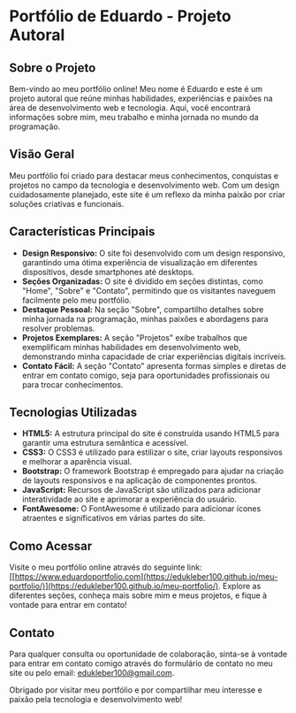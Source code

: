 # Portfólio de Eduardo - Projeto Autoral

## Sobre o Projeto

Bem-vindo ao meu portfólio online! Meu nome é Eduardo e este é um projeto autoral que reúne minhas habilidades, experiências e paixões na área de desenvolvimento web e tecnologia. Aqui, você encontrará informações sobre mim, meu trabalho e minha jornada no mundo da programação.

## Visão Geral

Meu portfólio foi criado para destacar meus conhecimentos, conquistas e projetos no campo da tecnologia e desenvolvimento web. Com um design cuidadosamente planejado, este site é um reflexo da minha paixão por criar soluções criativas e funcionais.

## Características Principais

- **Design Responsivo:** O site foi desenvolvido com um design responsivo, garantindo uma ótima experiência de visualização em diferentes dispositivos, desde smartphones até desktops.
- **Seções Organizadas:** O site é dividido em seções distintas, como "Home", "Sobre" e "Contato", permitindo que os visitantes naveguem facilmente pelo meu portfólio.
- **Destaque Pessoal:** Na seção "Sobre", compartilho detalhes sobre minha jornada na programação, minhas paixões e abordagens para resolver problemas.
- **Projetos Exemplares:** A seção "Projetos" exibe trabalhos que exemplificam minhas habilidades em desenvolvimento web, demonstrando minha capacidade de criar experiências digitais incríveis.
- **Contato Fácil:** A seção "Contato" apresenta formas simples e diretas de entrar em contato comigo, seja para oportunidades profissionais ou para trocar conhecimentos.

## Tecnologias Utilizadas

- **HTML5:** A estrutura principal do site é construída usando HTML5 para garantir uma estrutura semântica e acessível.
- **CSS3:** O CSS3 é utilizado para estilizar o site, criar layouts responsivos e melhorar a aparência visual.
- **Bootstrap:** O framework Bootstrap é empregado para ajudar na criação de layouts responsivos e na aplicação de componentes prontos.
- **JavaScript:** Recursos de JavaScript são utilizados para adicionar interatividade ao site e aprimorar a experiência do usuário.
- **FontAwesome:** O FontAwesome é utilizado para adicionar ícones atraentes e significativos em várias partes do site.

## Como Acessar

Visite o meu portfólio online através do seguinte link: [[https://www.eduardoportfolio.com](https://edukleber100.github.io/meu-portfolio/)](https://edukleber100.github.io/meu-portfolio/). Explore as diferentes seções, conheça mais sobre mim e meus projetos, e fique à vontade para entrar em contato!

## Contato

Para qualquer consulta ou oportunidade de colaboração, sinta-se à vontade para entrar em contato comigo através do formulário de contato no meu site ou pelo email: edukleber100@gmail.com.

Obrigado por visitar meu portfólio e por compartilhar meu interesse e paixão pela tecnologia e desenvolvimento web!
